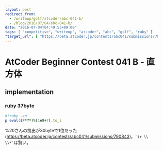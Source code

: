 ```yaml
---
layout: post
redirect_from:
  - /writeup/golf/atcoder/abc-041-b/
  - /blog/2016/07/04/abc-041-b/
date: "2016-07-04T04:49:53+09:00"
tags: [ "competitive", "writeup", "atcoder", "abc", "golf", "ruby" ]
"target_url": [ "https://beta.atcoder.jp/contests/abc041/submissions/790843" ]
---
```


# AtCoder Beginner Contest 041 B - 直方体

## implementation

### ruby 37byte

``` ruby
#!ruby -an
p eval($F*?*)%(1e9+7).to_i
```

%20さんの提出が$30$byteで$1$位だった(<https://beta.atcoder.jp/contests/abc041/submissions/790843>)。``` `tr \\  \\*` ```は賢い。
